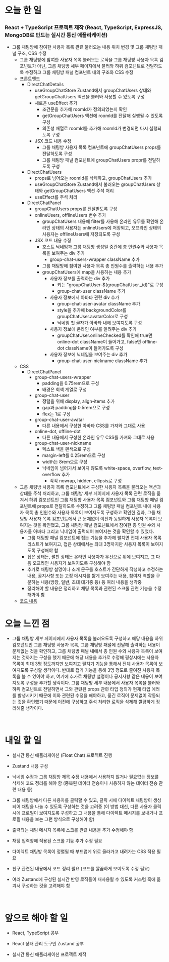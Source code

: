# 오늘 한 일

### React + TypeScript 프로젝트 제작 (React, TypeScript, ExpressJS, MongoDB로 만드는 실시간 통신 애플리케이션)

- 그룹 채팅방에 참여한 사용자 목록 관련 불러오는 내용 위치 변경 및 그룹 채팅방 패널 구조, CSS 수정
  - 그룹 채팅방에 참여한 사용자 목록 불러오는 로직을 그룹 채팅방 사용자 목록 컴포넌트가 아닌, 그룹 채팅방 세부 페이지에서 불러와 하위 컴포넌트로 전달하도록 수정하고 그룹 채팅방 패널 컴포넌트 내의 구조와 CSS 수정
  - 프론트엔드
    - DirectChatDetails
      - useGroupChatStore Zustand에서 groupChatUsers 상태와 getGroupChatUsers 액션을 불러와 사용할 수 있도록 구성
      - 새로운 useEffect 추가
        - 조건문을 추가해 roomId가 정의되었는지 확인
        - getGroupChatUsers 액션에 roomId를 전달해 실행될 수 있도록 구성
        - 의존성 배열로 roomId를 추가해 roomId가 변경되면 다시 실행되도록 구성
      - JSX 코드 내용 수정
        - 그룹 채팅방 사용자 목록 컴포넌트에 groupChatUsers props를 전달하도록 구성
        - 그룹 채팅방 패널 컴포넌트에 groupChatUsers propr를 전달하도록 구성
    - DirectChatUsers
      - props로 넘어오는 roomId를 삭제하고, groupChatUsers 추가
      - useGroupChatStore Zustand에서 불러오는 groupChatUsers 상태와 getGroupChatUsers 액션 주석 처리
      - useEffect를 주석 처리
    - DirectChatPanel
      - groupChatUsers props를 전달받도록 구성
      - onlineUsers, offlineUsers 변수 추가
        - groupChatUsers 내용에 filter를 사용해 온라인 유무를 확인해 온라인 상태의 사용자는 onlineUsers에 저장되고, 오프라인 상태의 사용자는 offlineUsers에 저장되도록 구성
      - JSX 코드 내용 수정
        - 호스트 닉네임과 그룹 채팅방 생성일 중간에 총 인원수와 사용자 목록을 보여주는 div 추가
          - group-chat-users-wrapper className 추가
        - 그룹 채팅방에 참여한 사용자 목록 총 인원수를 출력하는 내용 추가
        - groupChatUsers에 map을 사용하는 내용 추가
          - 사용자 정보를 출력하는 div 추가
            - 키는 "groupChatUser-${groupChatUser.\_id}"로 구성
            - group-chat-user className 추가
          - 사용자 정보에서 아바타 관련 div 추가
            - group-chat-user-avatar className 추가
            - style을 추가해 backgroundColor를 groupChatUser.avatarColor로 구성
            - 닉네임 첫 글자가 아바타 내에 보여지도록 구성
          - 사용자 정보에 온라인 여부를 알려주는 div 추가
            - groupChatUser.onlineChecked를 확인해 true면 online-dot className이 들어가고, false면 offline-dot className이 들어가도록 구성
          - 사용자 정보에 닉네임을 보여주는 div 추가
            - group-chat-user-nickname className 추가
  - CSS
    - DirectChatPanel
      - group-chat-users-wrapper
        - padding을 0.75rem으로 구성
        - 배경은 회색 계열로 구성
      - group-chat-user
        - 정렬을 위해 display, align-items 추가
        - gap과 padding을 0.5rem으로 구성
        - flex는 1로 구성
      - group-chat-user-avatar
        - 다른 내용에서 구성한 아바타 CSS를 가져와 그대로 사용
      - online-dot, offline-dot
        - 다른 내용에서 구성한 온라인 유무 CSS를 가져와 그대로 사용
      - group-chat-user-nickname
        - 텍스트 색을 흰색으로 구성
        - margin-left를 0.25rem으로 구성
        - width는 8rem으로 구성
        - 닉네임이 넘어가서 보이지 않도록 white-space, overflow, text-overflow 추가
          - 각각 nowrap, hidden, ellipsis로 구성
  - 그룹 채팅방 사용자 목록 컴포넌트에서 구성한 사용자 목록을 불러오는 액션과 상태를 주석 처리하고, 그룹 채팅방 세부 페이지에 사용자 목록 관련 로직을 옮겨서 하위 컴포넌트인 그룹 채팅방 사용자 목록 컴포넌트와 그룹 채팅방 패널 컴포넌트에 props로 전달하도록 수정하고 그룹 채팅방 패널 컴포넌트 내에 사용자 목록 총 인원수와 사용자 목록이 보여지도록 구성하고 확인한 결과, 그룹 채팅방 사용자 목록 컴포넌트에서 큰 문제없이 이전과 동일하게 사용자 목록이 보여지는 것을 확인했고, 그룹 채팅방 패널 컴포넌트에서 참여한 총 인원 수와 사용자들 아바타 그리고 닉네임이 출력되어 보여지는 것을 확인할 수 있었다.
    - 그룹 채팅방 패널 컴포넌트에 접는 기능을 추가해 펼치면 전체 사용자 목록 리스트가 보여지고, 접은 상태에서는 최대 3명까지만 사용자 목록이 보여지도록 구성해야 함
    - 접은 상태든, 펼친 상태든 온라인 사용자가 우선으로 위에 보여지고, 그 다음 오프라인 사용자가 보여지도록 구성해야 함
    - 추가로 채팅방 설명이나 소개 문구를 호스트가 간단하게 작성하고 수정하는 내용, 공지사항 또는 고정 메시지를 짧게 보여주는 내용, 참여자 역할을 구분하는 내용(방장, 일반, 초대 대기중 등) 등 여러 내용을 생각중
    - 정리해야 할 내용은 정리하고 채팅 목록과 관련된 스크롤 관련 기능을 수정해봐야 함
  - [코드 내용](https://github.com/jeongsangtae/float-chat/commit/c851379652ee279057fc46ebc5a79655e1994017)

# 오늘 느낀 점

- 그룹 채팅방 세부 페이지에서 사용자 목록을 불러오도록 구성하고 해당 내용을 하위 컴포넌트인 그룹 채팅방 사용자 목록, 그룹 채팅방 패널에 전달해 출력하는 내용이 문제없는 것을 확인하고, 그룹 채팅방 패널 내에서 총 인원 수와 사용자 목록이 보여지는 것까지는 구성을 했기 때문에 해당 내용을 추가로 수정해 평상시에는 사용자 목록이 최대 3명 정도까지만 보여지고 펼치기 기능을 통해서 전체 사용자 목록이 보여지도록 구성할 생각이다. 반대로 접기 기능을 통해 3명 정도로 줄여진 사용자 목록을 볼 수 있어야 하고, 여기에 추가로 채팅방 설명이나 공지사항 같은 내용이 보여지도록 구성을 추가할 생각이다. 그룹 채팅방 세부 내용에서 사용자 목록을 불러와 하위 컴포넌트로 전달하면서 그와 관련된 props 관련 타입 정의가 현재 타입 에러를 발생시키기 때문에 이와 관련된 수정을 해야하고, 옮긴 로직이 문제없이 작동되는 것을 확인했기 때문에 이전에 구성하고 주석 처리한 로직을 삭제해 깔끔하게 정리해줄 생각이다.

<br />

# 내일 할 일

- 실시간 통신 애플리케이션 (Float Chat) 프로젝트 진행

- Zustand 내용 구성

- 닉네임 수정과 그룹 채팅방 제목 수정 내용에서 사용하지 않거나 필요없는 정보를 삭제해 코드 정리를 해야 함 (중복된 데이터 전송이나 사용하지 않는 데이터 전송 관련 내용 등)

- 그룹 채팅방에서 다른 사용자를 클릭할 수 있고, 클릭 시에 다이렉트 채팅방이 생성되어 채팅을 나눌 수 있도록 구성하는 것을 고려중 (이 방법 대신, 다른 사용자 클릭 시에 프로필이 보여지도록 구성하고 그 내용을 통해 다이렉트 메시지를 보내거나 프로필 내용을 보는 그런 방식으로 구성해야 함)

- 출력되는 채팅 메시지 목록에 스크롤 관련 내용을 추가 수정해야 함

- 채팅 입력창에 적용된 스크롤 기능 추가 수정 필요

- 다이렉트 채팅방 목록이 정렬될 때 부드럽게 위로 올라가고 내려가는 CSS 적용 필요

- 친구 관련된 내용에서 코드 정리 필요 (코드를 깔끔하게 보이도록 수정 필요)

- 여러 Zustand에 구성된 실시간 반영 로직들이 재사용될 수 있도록 커스텀 훅에 옮겨서 구성하는 것을 고려해야 함

<br />

# 앞으로 해야 할 일

- React, TypeScript 공부

- React 상태 관리 도구인 Zustand 공부

- 실시간 통신 애플리케이션 프로젝트 제작
